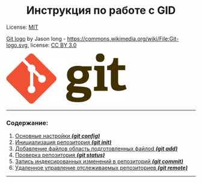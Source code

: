 <!-- SkillFactory PHPDEV-34 Рыков Денис-->
<!--3.14. Практическая работа -->
<h1 align="center">Инструкция по работе с GID</h1>

License: [MIT](./license.md "Смотреть лицензию")



[Git logo](https://commons.wikimedia.org/wiki/File:Git-logo.svg) by Jason long - https://commons.wikimedia.org/wiki/File:Git-logo.svg, license: [CC BY 3.0](https://creativecommons.org/licenses/by/3.0/deed.en)

![Логотип Git](/img/git-logo.png)

---
### Содержание:

1. [Основные настройки ***(git config)***](config.md)
2. [Инициализация репозитория ***(git init)***](init.md)
3. [Добавление файлов область подготовленных файлоd ***(git add)***](add.md)
4.  [Проверка репозитория ***(git status)***](status.md)
5. [Запись индексированных изменений в репозиторий ***(git commit)***](commit.md)
6. [Удаленное управление отслеживаемых репозиториев ***(git remote)***](remote.md)
---